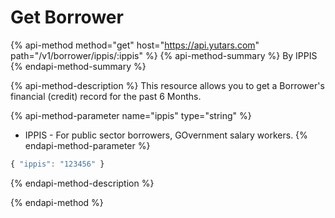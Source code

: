 # Get Borrower

{% api-method method="get" host="https://api.yutars.com" path="/v1/borrower/ippis/:ippis" %}
{% api-method-summary %}
By IPPIS
{% endapi-method-summary %}

{% api-method-description %}
This resource allows you to get a Borrower's financial (credit) record  for the past 6 Months.

{% api-method-parameter name="ippis" type="string" %}
  - IPPIS - For public sector borrowers, GOvernment salary workers.
{% endapi-method-parameter %}

```js
{ "ippis": "123456" }
```
{% endapi-method-description %}

{% endapi-method %}